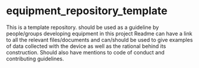# equipment_repository_template
This is a template repository. should be used as a guideline by people/groups developing equipment in this project
Readme can have a link to all the relevant files/documents and can/should be used to give examples of data collected with the device as well as the rational behind its construction.
Should also have mentions to code of conduct and contributing guidelines.


